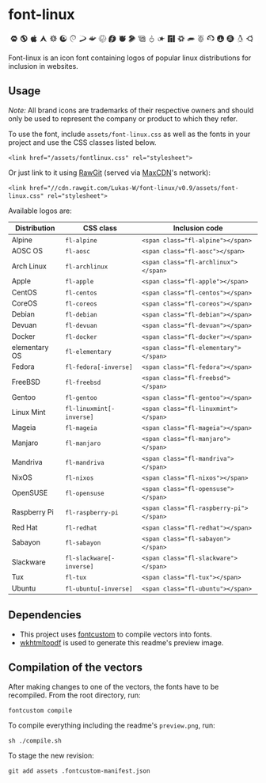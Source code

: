 # font-linux #

![Available logos](assets/preview.png)

Font-linux is an icon font containing logos of popular linux distributions for 
inclusion in websites.

## Usage ##

*Note:* All brand icons are trademarks of their respective owners and should only be used to represent the company or product to which they refer.

To use the font, include `assets/font-linux.css` as well as the
fonts in your project and use the CSS classes listed below.

	<link href="/assets/fontlinux.css" rel="stylesheet">

Or just link to it using [RawGit](//rawgit.com) (served via [MaxCDN](//www.maxcdn.com)'s network):

	<link href="//cdn.rawgit.com/Lukas-W/font-linux/v0.9/assets/font-linux.css" rel="stylesheet">

Available logos are:

| Distribution | CSS class                | Inclusion code
| -------------|--------------------------|-------------------------------------
| Alpine       | `fl-alpine`              | `<span class="fl-alpine"></span>`
| AOSC OS      | `fl-aosc`                | `<span class="fl-aosc"></span>`
| Arch Linux   | `fl-archlinux`           | `<span class="fl-archlinux"></span>`
| Apple        | `fl-apple`               | `<span class="fl-apple"></span>`
| CentOS       | `fl-centos`              | `<span class="fl-centos"></span>`
| CoreOS       | `fl-coreos`              | `<span class="fl-coreos"></span>`
| Debian       | `fl-debian`              | `<span class="fl-debian"></span>`
| Devuan       | `fl-devuan`              | `<span class="fl-devuan"></span>`
| Docker       | `fl-docker`              | `<span class="fl-docker"></span>`
| elementary OS| `fl-elementary`          | `<span class="fl-elementary"></span>`
| Fedora       | `fl-fedora[-inverse]`    | `<span class="fl-fedora"></span>`
| FreeBSD      | `fl-freebsd`             | `<span class="fl-freebsd"></span>`
| Gentoo       | `fl-gentoo`              | `<span class="fl-gentoo"></span>`
| Linux Mint   | `fl-linuxmint[-inverse]` | `<span class="fl-linuxmint"></span>`
| Mageia       | `fl-mageia`              | `<span class="fl-mageia"></span>`
| Manjaro      | `fl-manjaro`             | `<span class="fl-manjaro"></span>`
| Mandriva     | `fl-mandriva`            | `<span class="fl-mandriva"></span>`
| NixOS        | `fl-nixos`               | `<span class="fl-nixos"></span>`
| OpenSUSE     | `fl-opensuse`            | `<span class="fl-opensuse"></span>`
| Raspberry Pi | `fl-raspberry-pi`        | `<span class="fl-raspberry-pi"></span>`
| Red Hat      | `fl-redhat`              | `<span class="fl-redhat"></span>`
| Sabayon      | `fl-sabayon`             | `<span class="fl-sabayon"></span>`
| Slackware    | `fl-slackware[-inverse]` | `<span class="fl-slackware"></span>`
| Tux          | `fl-tux`                 | `<span class="fl-tux"></span>`
| Ubuntu       | `fl-ubuntu[-inverse]`    | `<span class="fl-ubuntu"></span>`

## Dependencies ##
* This project uses [fontcustom](https://github.com/FontCustom/fontcustom) to compile vectors into fonts.
* [wkhtmltopdf](http://wkhtmltopdf.org/) is used to generate this readme's preview image.

## Compilation of the vectors ##

After making changes to one of the vectors, the fonts have to be recompiled.
From the root directory, run:

	fontcustom compile

To compile everything including the readme's `preview.png`, run:

	sh ./compile.sh

To stage the new revision:

	git add assets .fontcustom-manifest.json
